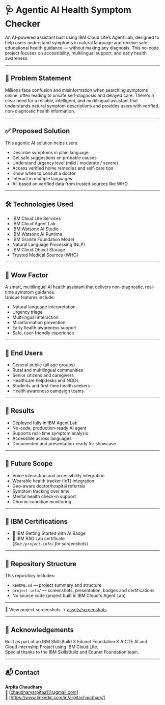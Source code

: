 # 🩺 Agentic AI Health Symptom Checker

An AI-powered assistant built using IBM Cloud Lite’s Agent Lab, designed to help users understand symptoms in natural language and receive safe, educational health guidance — without making any diagnosis. This no-code project focuses on accessibility, multilingual support, and early health awareness.

---

## 📌 Problem Statement

Millions face confusion and misinformation when searching symptoms online, often leading to unsafe self-diagnosis and delayed care. There's a clear need for a reliable, intelligent, and multilingual assistant that understands natural symptom descriptions and provides users with verified, non-diagnostic health information.

---

## ✅ Proposed Solution

This agentic AI solution helps users:
- Describe symptoms in plain language  
- Get safe suggestions on probable causes  
- Understand urgency level (mild / moderate / severe)  
- Access verified home remedies and self-care tips  
- Know when to consult a doctor  
- Interact in multiple languages  
- All based on verified data from trusted sources like WHO

---

## 🛠️ Technologies Used

- IBM Cloud Lite Services  
- IBM Cloud Agent Lab   
- IBM Watsonx AI Studio  
- IBM Watsonx AI Runtime  
- IBM Granite Foundation Model  
- Natural Language Processing (NLP)  
- IBM Cloud Object Storage  
- Trusted Medical Sources (WHO)

---

## 🌟 Wow Factor

A smart, multilingual AI health assistant that delivers non-diagnostic, real-time symptom guidance.  
Unique features include:
- Natural language interpretation  
- Urgency triage  
- Multilingual interaction  
- Misinformation prevention  
- Early health awareness support  
- Safe, user-friendly experience  

---

## 👥 End Users

- General public (all age groups)  
- Rural and multilingual communities  
- Senior citizens and caregivers  
- Healthcare helpdesks and NGOs  
- Students and first-time health seekers  
- Health awareness campaign teams  

---

## 🧪 Results

- Deployed fully in IBM Agent Lab  
- No-code, production-ready AI agent  
- Supports real-time symptom analysis  
- Accessible across languages  
- Documented and presentation-ready for showcase

---

## 🚀 Future Scope

- Voice interaction and accessibility integration  
- Wearable health tracker (IoT) integration  
- Geo-aware doctor/hospital referrals  
- Symptom tracking over time  
- Mental health check-in support  
- Chronic condition monitoring

---

## 📜 IBM Certifications

- 🏅 IBM Getting Started with AI Badge 
- 🏅 IBM RAG Lab certificate  
(*See `/project-info/` for screenshots*)

---

## 📂 Repository Structure

This repository includes:
- `README.md` — project summary and structure  
- `project-info/` — screenshots, presentation, badges and certifications  
- No source code (project built in IBM Cloud's Agent Lab)

---

📸 View project screenshots → [assets/screenshots](./assets/screenshots) 

---

## 🙏 Acknowledgements

Built as part of an IBM SkillsBuild X Edunet Foundation X AICTE AI and Cloud Internship Project using IBM Cloud Lite.  
Special thanks to the IBM SkillsBuild and Edunet Foundation team.

---

## 📬 Contact

**Arpita Chaudhary**  
📧 [chaudharyarpitaa111@gmail.com]  
🔗 [https://www.linkedin.com/in/arpitachaudhary/]
 
 

